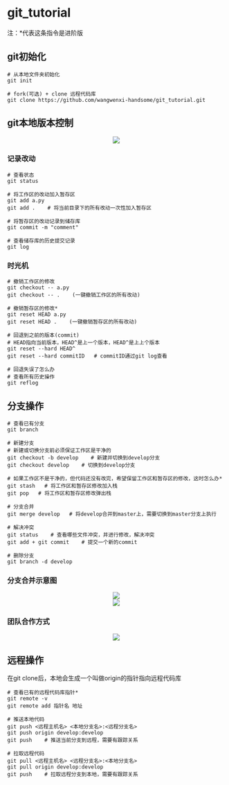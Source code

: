 # git_tutorial
注：*代表这条指令是进阶版

## git初始化
```
# 从本地文件夹初始化
git init

# fork(可选) + clone 远程代码库
git clone https://github.com/wangwenxi-handsome/git_tutorial.git
```

## git本地版本控制
<div align=center><img src="https://github.com/wangwenxi-handsome/git_tutorial/blob/main/fig/all-states.png"/></div>

### 记录改动
```
# 查看状态
git status

# 将工作区的改动加入暂存区
git add a.py
git add .    # 将当前目录下的所有改动一次性加入暂存区

# 将暂存区的改动记录到储存库
git commit -m "comment"

# 查看储存库的历史提交记录
git log
```

### 时光机
```
# 撤销工作区的修改
git checkout -- a.py
git checkout -- .    (一键撤销工作区的所有改动)

# 撤销暂存区的修改*
git reset HEAD a.py
git reset HEAD .    (一键撤销暂存区的所有改动)

# 回退到之前的版本(commit)
# HEAD指向当前版本，HEAD^是上一个版本，HEAD^是上上个版本
git reset --hard HEAD^
git reset --hard commitID   # commitID通过git log查看

# 回退失误了怎么办
# 查看所有历史操作
git reflog
```

## 分支操作
```
# 查看已有分支
git branch

# 新建分支
# 新建或切换分支前必须保证工作区是干净的
git checkout -b develop    # 新建并切换到develop分支
git checkout develop    # 切换到develop分支

# 如果工作区不是干净的，但代码还没有改完，希望保留工作区和暂存区的修改，这时怎么办*
git stash   # 将工作区和暂存区修改加入栈
git pop   # 将工作区和暂存区修改弹出栈

# 分支合并
git merge develop   # 将develop合并到master上，需要切换到master分支上执行

# 解决冲突
git status    # 查看哪些文件冲突，并进行修改，解决冲突
git add + git commit    # 提交一个新的commit

# 删除分支
git branch -d develop
```

### 分支合并示意图
<div align=center><img src="https://github.com/wangwenxi-handsome/git_tutorial/blob/main/fig/branch.png"/></div>
<div align=center><img src="https://github.com/wangwenxi-handsome/git_tutorial/blob/main/fig/merge.png"/></div>

### 团队合作方式
<div align=center><img src="https://github.com/wangwenxi-handsome/git_tutorial/blob/main/fig/flow.png"/></div>

## 远程操作
在git clone后，本地会生成一个叫做origin的指针指向远程代码库
```
# 查看已有的远程代码库指针*
git remote -v
git remote add 指针名 地址

# 推送本地代码
git push <远程主机名> <本地分支名>:<远程分支名>
git push origin develop:develop
git push    # 推送当前分支到远程，需要有跟踪关系

# 拉取远程代码
git pull <远程主机名> <远程分支名>:<本地分支名>
git pull origin develop:develop
git push    # 拉取远程分支到本地，需要有跟踪关系
```
